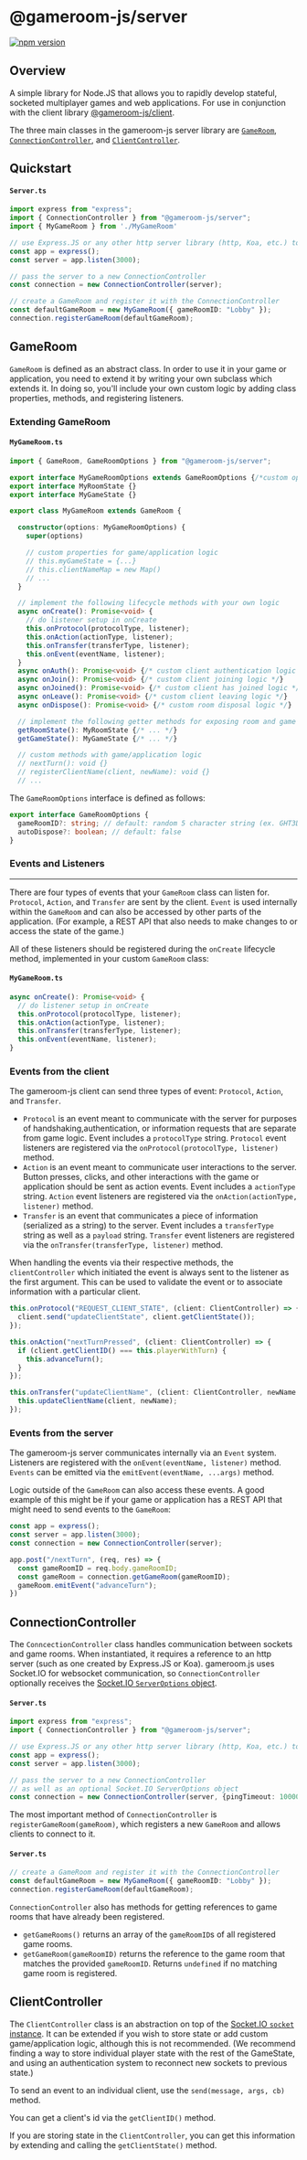 # @gameroom-js/server

[![npm version](https://badge.fury.io/js/@gameroom-js%2Fserver.svg)](https://badge.fury.io/js/@gameroom-js%2Fserver)

## Overview

A simple library for Node.JS that allows you to rapidly develop stateful, socketed multiplayer games and web applications. For use in conjunction with the client library [@gameroom-js/client](https://github.com/jbierfeldt/gameroom-js/tree/master/packages/client).

The three main classes in the gameroom-js server library are [`GameRoom`](https://github.com/jbierfeldt/gameroom-js/tree/master/packages/server#gameroom), [`ConnectionController`](https://github.com/jbierfeldt/gameroom-js/tree/master/packages/server#connectioncontroller), and [`ClientController`](https://github.com/jbierfeldt/gameroom-js/tree/master/packages/server#clientcontroller).

## Quickstart

#### **`Server.ts`**
```typescript
import express from "express";
import { ConnectionController } from "@gameroom-js/server";
import { MyGameRoom } from './MyGameRoom'

// use Express.JS or any other http server library (http, Koa, etc.) to create a server
const app = express();
const server = app.listen(3000);

// pass the server to a new ConnectionController
const connection = new ConnectionController(server);

// create a GameRoom and register it with the ConnectionController
const defaultGameRoom = new MyGameRoom({ gameRoomID: "Lobby" });
connection.registerGameRoom(defaultGameRoom);
```

## GameRoom

`GameRoom` is defined as an abstract class. In order to use it in your game or application, you need to extend it by writing your own subclass which extends it. In doing so, you'll include your own custom logic by adding class properties, methods, and registering listeners.

### Extending GameRoom

#### **`MyGameRoom.ts`**
```typescript
import { GameRoom, GameRoomOptions } from "@gameroom-js/server";

export interface MyGameRoomOptions extends GameRoomOptions {/*custom options interface*/}
export interface MyRoomState {}
export interface MyGameState {}

export class MyGameRoom extends GameRoom {

  constructor(options: MyGameRoomOptions) {
    super(options)

    // custom properties for game/application logic 
    // this.myGameState = {...}
    // this.clientNameMap = new Map()
    // ...
  }

  // implement the following lifecycle methods with your own logic
  async onCreate(): Promise<void> {
    // do listener setup in onCreate
    this.onProtocol(protocolType, listener);
    this.onAction(actionType, listener);
    this.onTransfer(transferType, listener);
    this.onEvent(eventName, listener);
  }
  async onAuth(): Promise<void> {/* custom client authentication logic */}
  async onJoin(): Promise<void> {/* custom client joining logic */}
  async onJoined(): Promise<void> {/* custom client has joined logic */}
  async onLeave(): Promise<void> {/* custom client leaving logic */}
  async onDispose(): Promise<void> {/* custom room disposal logic */}

  // implement the following getter methods for exposing room and game state
  getRoomState(): MyRoomState {/* ... */}
  getGameState(): MyGameState {/* ... */}

  // custom methods with game/application logic
  // nextTurn(): void {}
  // registerClientName(client, newName): void {}
  // ...
```

The `GameRoomOptions` interface is defined as follows:

```typescript
export interface GameRoomOptions {
  gameRoomID?: string; // default: random 5 character string (ex. GHT3D)
  autoDispose?: boolean; // default: false
}
```

### Events and Listeners

---

There are four types of events that your `GameRoom` class can listen for. `Protocol`, `Action`, and `Transfer` are sent by the client. `Event` is used internally within the `GameRoom` and can also be accessed by other parts of the application. (For example, a REST API that also needs to make changes to or access the state of the game.)

All of these listeners should be registered during the `onCreate` lifecycle method, implemented in your custom `GameRoom` class:

#### **`MyGameRoom.ts`**
```typescript
async onCreate(): Promise<void> {
  // do listener setup in onCreate
  this.onProtocol(protocolType, listener);
  this.onAction(actionType, listener);
  this.onTransfer(transferType, listener);
  this.onEvent(eventName, listener);
}
```

### Events from the client

The gameroom-js client can send three types of event: `Protocol`, `Action`, and `Transfer`.

- `Protocol` is an event meant to communicate with the server for purposes of handshaking,authentication, or information requests that are separate from game logic. Event includes a `protocolType` string. `Protocol` event listeners are registered via the `onProtocol(protocolType, listener)` method.
- `Action` is an event meant to communicate user interactions to the server. Button presses, clicks, and other interactions with the game or application should be sent as action events. Event includes a `actionType` string. `Action` event listeners are registered via the `onAction(actionType, listener)` method.
- `Transfer` is an event that communicates a piece of information (serialized as a string) to the server. Event includes a `transferType` string as well as a `payload` string. `Transfer` event listeners are registered via the `onTransfer(transferType, listener)` method.

When handling the events via their respective methods, the `clientController` which initiated the event is always sent to the listener as the first argument. This can be used to validate the event or to associate information with a particular client.

```typescript
this.onProtocol("REQUEST_CLIENT_STATE", (client: ClientController) => {
  client.send("updateClientState", client.getClientState());
});

this.onAction("nextTurnPressed", (client: ClientController) => {
  if (client.getClientID() === this.playerWithTurn) {
    this.advanceTurn();
  }
});

this.onTransfer("updateClientName", (client: ClientController, newName: string) => {
  this.updateClientName(client, newName);
});
```

### Events from the server

The gameroom-js server communicates internally via an `Event` system. Listeners are registered with the `onEvent(eventName, listener)` method. `Events` can be emitted via the `emitEvent(eventName, ...args)` method.

Logic outside of the `GameRoom` can also access these events. A good example of this might be if your game or application has a REST API that might need to send events to the `GameRoom`:

```typescript
const app = express();
const server = app.listen(3000);
const connection = new ConnectionController(server);

app.post("/nextTurn", (req, res) => {
  const gameRoomID = req.body.gameRoomID;
  const gameRoom = connection.getGameRoom(gameRoomID);
  gameRoom.emitEvent("advanceTurn");
})
```

## ConnectionController

The `ConncectionController` class handles communication between sockets and game rooms. When instantiated, it requires a reference to an http server (such as one created by Express.JS or Koa). gameroom.js uses Socket.IO for websocket communication, so `ConnectionController` optionally receives the [Socket.IO `ServerOptions` object](https://socket.io/docs/v4/server-options/).

#### **`Server.ts`**
```typescript
import express from "express";
import { ConnectionController } from "@gameroom-js/server";

// use Express.JS or any other http server library (http, Koa, etc.) to create a server
const app = express();
const server = app.listen(3000);

// pass the server to a new ConnectionController
// as well as an optional Socket.IO ServerOptions object
const connection = new ConnectionController(server, {pingTimeout: 10000});
```

The most important method of `ConnectionController` is `registerGameRoom(gameRoom)`, which registers a new `GameRoom` and allows clients to connect to it.

#### **`Server.ts`**
```typescript
// create a GameRoom and register it with the ConnectionController
const defaultGameRoom = new MyGameRoom({ gameRoomID: "Lobby" });
connection.registerGameRoom(defaultGameRoom);
```

`ConnectionController` also has methods for getting references to game rooms that have already been registered.

- `getGameRooms()` returns an array of the `gameRoomID`s of all registered game rooms.
- `getGameRoom(gameRoomID)` returns the reference to the game room that matches the provided `gameRoomID`. Returns `undefined` if no matching game room is registered.

## ClientController

The `ClientController` class is an abstraction on top of the [Socket.IO `socket` instance](https://socket.io/docs/v4/server-api/#socket). It can be extended if you wish to store state or add custom game/application logic, although this is not recommended. (We recommend finding a way to store individual player state with the rest of the GameState, and using an authentication system to reconnect new sockets to previous state.)

To send an event to an individual client, use the `send(message, args, cb)` method.

You can get a client's id via the `getClientID()` method.

If you are storing state in the `ClientController`, you can get this information by extending and calling the `getClientState()` method.